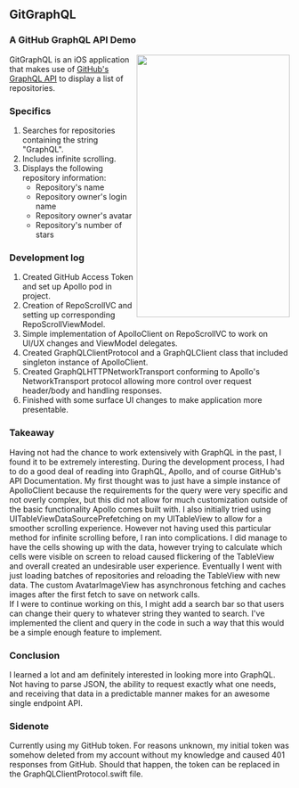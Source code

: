 
## GitGraphQL  
### A GitHub GraphQL API Demo

<img align="right" width="275" height="471" src="https://i.imgur.com/EXwwRLG.png">

GitGraphQL is an iOS application that makes use of [GitHub's GraphQL API](https://developer.github.com/v4/) to display a list of repositories.

### Specifics
1. Searches for repositories containing the string "GraphQL".
2. Includes infinite scrolling.
3. Displays the following repository information:
    - Repository's name
    - Repository owner's login name
    - Repository owner's avatar
    - Repository's number of stars
    
### Development log
1. Created GitHub Access Token and set up Apollo pod in project.
2. Creation of RepoScrollVC and setting up corresponding RepoScrollViewModel.
3. Simple implementation of ApolloClient on RepoScrollVC to work on UI/UX changes and ViewModel delegates.
4. Created GraphQLClientProtocol and a GraphQLClient class that included singleton instance of ApolloClient.
5. Created GraphQLHTTPNetworkTransport conforming to Apollo's NetworkTransport protocol allowing more control over request header/body and handling responses.
6. Finished with some surface UI changes to make application more presentable.

### Takeaway
Having not had the chance to work extensively with GraphQL in the past, I found it to be extremely interesting. During the development process, I had to do a good deal of reading into GraphQL, Apollo, and of course GitHub's API Documentation. 
My first thought was to just have a simple instance of ApolloClient because the requirements for the query were very specific and not overly complex, but this did not allow for much customization outside of the basic functionality Apollo comes built with.
I also initially tried using UITableViewDataSourcePrefetching on my UITableView to allow for a smoother scrolling experience. However not having used this particular method for infinite scrolling before, I ran into complications.
I did manage to have the cells showing up with the data, however trying to calculate which cells were visible on screen to reload caused flickering of the TableView and overall created an undesirable user experience.
Eventually I went with just loading batches of repositories and reloading the TableView with new data. The custom AvatarImageView has asynchronous fetching and caches images after the first fetch to save on network calls.  
If I were to continue working on this, I might add a search bar so that users can change their query to whatever string they wanted to search. I've implemented the client and query in the code in such a way that this would be a simple enough feature to implement.

### Conclusion
I learned a lot and am definitely interested in looking more into GraphQL. Not having to parse JSON, the ability to request exactly what one needs, and receiving that data in a predictable manner makes for an awesome single endpoint API.

### Sidenote
Currently using my GitHub token. For reasons unknown, my initial token was somehow deleted from my account without my knowledge and caused 401 responses from GitHub. Should that happen, the token can be replaced in the GraphQLClientProtocol.swift file.
